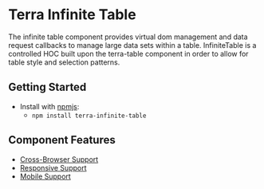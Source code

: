 # Terra Infinite Table

The infinite table component provides virtual dom management and data request callbacks to manage large data sets within a table.
InfiniteTable is a controlled HOC built upon the terra-table component in order to allow for table style and selection patterns.

## Getting Started

- Install with [npmjs](https://www.npmjs.com):
  - `npm install terra-infinite-table`


## Component Features
* [Cross-Browser Support](https://github.com/cerner/terra-core/wiki/Component-Features#cross-browser-support)
* [Responsive Support](https://github.com/cerner/terra-core/wiki/Component-Features#responsive-support)
* [Mobile Support](https://github.com/cerner/terra-core/wiki/Component-Features#mobile-support)
